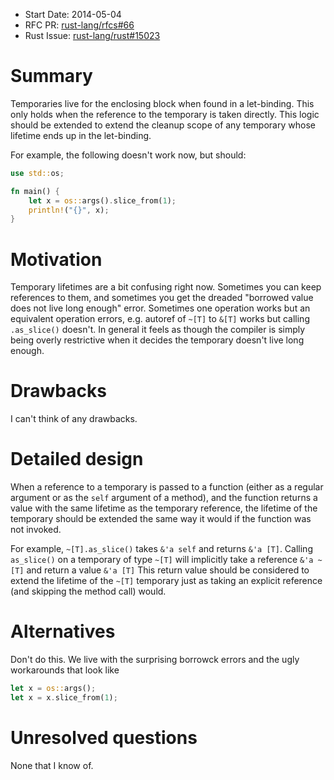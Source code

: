 - Start Date: 2014-05-04
- RFC PR: [rust-lang/rfcs#66](https://github.com/rust-lang/rfcs/pull/66)
- Rust Issue: [rust-lang/rust#15023](https://github.com/rust-lang/rust/issues/15023)

# Summary

Temporaries live for the enclosing block when found in a let-binding. This only
holds when the reference to the temporary is taken directly. This logic should
be extended to extend the cleanup scope of any temporary whose lifetime ends up
in the let-binding.

For example, the following doesn't work now, but should:

```rust
use std::os;

fn main() {
	let x = os::args().slice_from(1);
	println!("{}", x);
}
```

# Motivation

Temporary lifetimes are a bit confusing right now. Sometimes you can keep
references to them, and sometimes you get the dreaded "borrowed value does not
live long enough" error. Sometimes one operation works but an equivalent
operation errors, e.g. autoref of `~[T]` to `&[T]` works but calling
`.as_slice()` doesn't. In general it feels as though the compiler is simply
being overly restrictive when it decides the temporary doesn't live long
enough.

# Drawbacks

I can't think of any drawbacks.

# Detailed design

When a reference to a temporary is passed to a function (either as a regular
argument or as the `self` argument of a method), and the function returns a
value with the same lifetime as the temporary reference, the lifetime of the
temporary should be extended the same way it would if the function was not
invoked.

For example, `~[T].as_slice()` takes `&'a self` and returns `&'a [T]`. Calling
`as_slice()` on a temporary of type `~[T]` will implicitly take a reference
`&'a ~[T]` and return a value `&'a [T]` This return value should be considered
to extend the lifetime of the `~[T]` temporary just as taking an explicit
reference (and skipping the method call) would.

# Alternatives

Don't do this. We live with the surprising borrowck errors and the ugly workarounds that look like

```rust
let x = os::args();
let x = x.slice_from(1);
```

# Unresolved questions

None that I know of.
